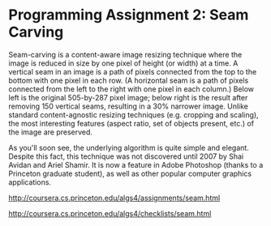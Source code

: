 Programming Assignment 2: Seam Carving
===

Seam-carving is a content-aware image resizing technique where the image is reduced in size by one pixel of height (or width) at a time. A vertical seam in an image is a path of pixels connected from the top to the bottom with one pixel in each row. (A horizontal seam is a path of pixels connected from the left to the right with one pixel in each column.) Below left is the original 505-by-287 pixel image; below right is the result after removing 150 vertical seams, resulting in a 30% narrower image. Unlike standard content-agnostic resizing techniques (e.g. cropping and scaling), the most interesting features (aspect ratio, set of objects present, etc.) of the image are preserved.

As you'll soon see, the underlying algorithm is quite simple and elegant. Despite this fact, this technique was not discovered until 2007 by Shai Avidan and Ariel Shamir. It is now a feature in Adobe Photoshop (thanks to a Princeton graduate student), as well as other popular computer graphics applications.

http://coursera.cs.princeton.edu/algs4/assignments/seam.html

http://coursera.cs.princeton.edu/algs4/checklists/seam.html
